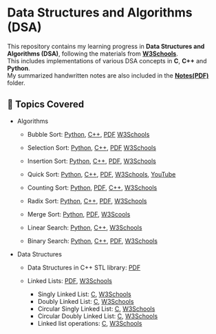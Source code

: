# Data Structures and Algorithms (DSA)

This repository contains my learning progress in **Data Structures and Algorithms (DSA)**, following the materials from [**W3Schools**](https://www.w3schools.com/dsa/index.php).  
This includes implementations of various DSA concepts in **C**, **C++** and **Python**.  
My summarized handwritten notes are also included in the [**Notes(PDF)**](/Notes(PDF)/) folder.


## 📌 Topics Covered

- Algorithms
  - Bubble Sort: [Python](/Python/bubble_sort.py), [C++](CPP/bubbleSort.cpp), [PDF](/Notes(PDF)/BubbleSort.pdf) [W3Schools](https://www.w3schools.com/dsa/dsa_algo_bubblesort.php)
  
  - Selection Sort: [Python](/Python/selection_sort.py), [C++](CPP/selectionSort.cpp), [PDF](/Notes(PDF)/SelectionSort.pdf) [W3Schools](https://www.w3schools.com/dsa/dsa_algo_selectionsort.php)
  
  - Insertion Sort: [Python](/Python/insertion_sort.py), [C++](/CPP/insertionSort.cpp), [PDF](/Notes(PDF)/InsertionSort.pdf), [W3Schools](https://www.w3schools.com/dsa/dsa_algo_insertionsort.php)
  
  - Quick Sort: [Python](/Python/bubble_sort.py), [C++](CPP/quickSort.cpp), [PDF](/Notes(PDF)/QuickSort.pdf), [W3Schools](https://www.w3schools.com/dsa/dsa_algo_quicksort.php), [YouTube](https://www.youtube.com/watch?v=WprjBK0p6rw)

  - Counting Sort: [Python](/Python/counting_sort.py), [PDF](/Notes(PDF)/CountingSort.pdf), [C++](/CPP/countingSort.cpp), [W3Schools](https://www.w3schools.com/dsa/dsa_algo_countingsort.php)
  
  - Radix Sort: [Python](/Python/radix_sort.py), [C++](/CPP/radixSort.cpp), [PDF](/Notes(PDF)/RadixSort.pdf), [W3Schools](https://www.w3schools.com/dsa/dsa_algo_radixsort.php)

  - Merge Sort: [Python](/Python/merge_sort.py), [PDF](/Notes(PDF)/MergeSort.pdf), [W3Scools](https://www.w3schools.com/dsa/dsa_algo_mergesort.php)

  - Linear Search: [Python](/Python/linear_search.py), [C++](/CPP/linearSearch.cpp), [W3Schools](https://www.w3schools.com/dsa/dsa_algo_linearsearch.php)

  - Binary Search: [Python](/Python/binary_search.py), [C++](/CPP/binarySearch.cpp), [PDF](/Notes(PDF)/BinarySearch.pdf), [W3Schools](https://www.w3schools.com/dsa/dsa_algo_binarysearch.php)

- Data Structures
  - Data Structures in C++ STL library: [PDF](/Notes(PDF)/STL.pdf)

  - Linked Lists: [PDF](/Notes(PDF)/LinkedLists.pdf), [W3Schools](https://www.w3schools.com/dsa/dsa_theory_linkedlists.php)
    - Singly Linked List: [C](/C/singlyLinkedList.c), [W3Schools](https://www.w3schools.com/dsa/dsa_data_linkedlists_types.php#:~:text=Singly%20Linked%20List%20Implementation)
    - Doubly Linked List: [C](/C/doublyLInkedList.c), [W3Schools](https://www.w3schools.com/dsa/dsa_data_linkedlists_types.php#:~:text=Doubly%20Linked%20List%20Implementation)
    - Circular Singly Linked List: [C](/C/circularSinglyLinkedList.c), [W3Schools](https://www.w3schools.com/dsa/dsa_data_linkedlists_types.php#:~:text=Circular%20Singly%20Linked%20List%20Implementation)
    - Circular Doubly Linked List: [C](/C/circularDoublyLinkedList.c), [W3Schools](https://www.w3schools.com/dsa/dsa_data_linkedlists_types.php#:~:text=Circular%20Doubly%20Linked%20List%20Implementation)
    - Linked list operations: [C](/C/linkedListOperations.c), [W3Schools](https://www.w3schools.com/dsa/dsa_algo_linkedlists_operations.php)
